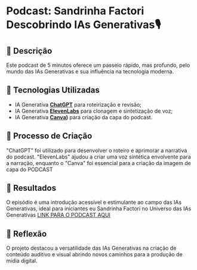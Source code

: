 # Podcast: Sandrinha Factori Descobrindo IAs Generativas🎙️

## 📒 Descrição
Este podcast de 5 minutos oferece um passeio rápido, mas profundo, pelo mundo das IAs Generativas e sua influência na tecnologia moderna.

## 🤖 Tecnologias Utilizadas
- IA Generativa **[ChatGPT](https://chat.openai.com)** para roteirização e revisão;
- IA Generativa **[ElevenLabs](https://www.elevenlabs.io)** para clonagem e sintetização de voz;
- IA Generativa **[Canva](https://www.canva.com/pt_br/gerador-imagem-ia/))** para criação da capa do podcast.

## 🧐 Processo de Criação
"ChatGPT" foi utilizado para desenvolver o roteiro e aprimorar a narrativa do podcast. "ElevenLabs" ajudou a criar uma voz sintética envolvente para a narração, enquanto o "Canva" foi essencial para a criação da imagem de capa do PODCAST
## 🚀 Resultados
O episódio é uma introdução acessível e estimulante ao campo das IAs Generativas, ideal para iniciantes eu Sandrinha Factori no Universo das IAs Generativas 
[LINK PARA O PODCAST AQUI]()

## 💭 Reflexão
O projeto destacou a versatilidade das IAs Generativas na criação de conteúdo auditivo e visual abrindo novos caminhos para a produção de mídia digital.
